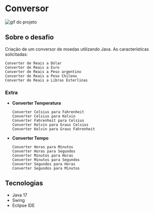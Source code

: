 # Conversor

![gif do projeto](https://github.com/arodlima/challenge-one-conversor/assets/104288946/44225087-1dea-4220-88ea-1e5561430ace)

## Sobre o desafio
Criação de um conversor de moedas utilizando Java. As características solicitadas:
```
Converter de Reais a Dólar
Converter de Reais a Euro
Converter de Reais a Peso argentino
Converter de Reais a Peso Chileno
Converter de Reais a Libras Esterlinas
```
### Extra
- **Converter Temperatura**
  ```
  Converter Celsius para Fahrenheit
  Converter Celsius para Kelvin
  Converter Fahrenheit para Celsius
  Converter Kelvin para Graus Celsius
  Converter Kelvin para Graus Fahrenheit
  ```
- **Converter Tempo**
  ```
  Converter Horas para Minutos
  Converter Horas para Segundos
  Converter Minutos para Horas
  Converter Minutos para Segundos
  Converter Segundos para Horas
  Converter Segundos para Minutos
  ```
## Tecnologias
- Java 17
- Swing
- Eclipse IDE

